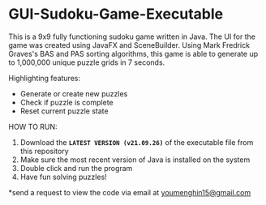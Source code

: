 # GUI-Sudoku-Game-Executable

This is a 9x9 fully functioning sudoku game written in Java. The UI for the game was created using JavaFX and SceneBuilder.
Using Mark Fredrick Graves's BAS and PAS sorting algorithms, this game is able to generate up to 1,000,000 unique puzzle grids in 7 seconds.

Highlighting features:
- Generate or create new puzzles
- Check if puzzle is complete
- Reset current puzzle state

HOW TO RUN:
1. Download the **`LATEST VERSION (v21.09.26)`** of the executable file from this repository
2. Make sure the most recent version of Java is installed on the system
3. Double click and run the program
4. Have fun solving puzzles!

*send a request to view the code via email at youmenghin15@gmail.com
